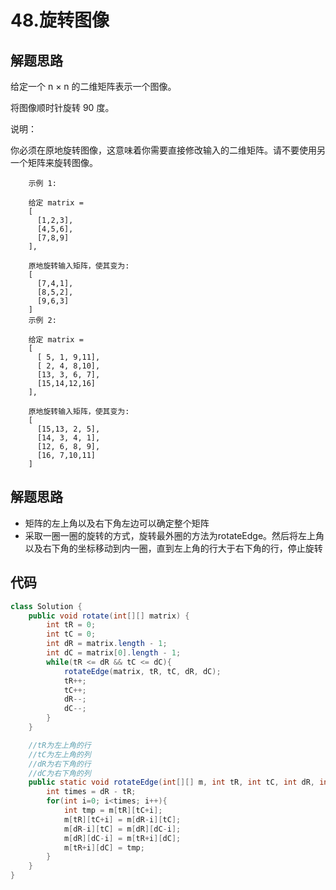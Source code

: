 # 48.旋转图像

## 解题思路
给定一个 n × n 的二维矩阵表示一个图像。

将图像顺时针旋转 90 度。

说明：

你必须在原地旋转图像，这意味着你需要直接修改输入的二维矩阵。请不要使用另一个矩阵来旋转图像。

        示例 1:

        给定 matrix = 
        [
          [1,2,3],
          [4,5,6],
          [7,8,9]
        ],

        原地旋转输入矩阵，使其变为:
        [
          [7,4,1],
          [8,5,2],
          [9,6,3]
        ]
        示例 2:

        给定 matrix =
        [
          [ 5, 1, 9,11],
          [ 2, 4, 8,10],
          [13, 3, 6, 7],
          [15,14,12,16]
        ], 

        原地旋转输入矩阵，使其变为:
        [
          [15,13, 2, 5],
          [14, 3, 4, 1],
          [12, 6, 8, 9],
          [16, 7,10,11]
        ]


## 解题思路
* 矩阵的左上角以及右下角左边可以确定整个矩阵
* 采取一圈一圈的旋转的方式，旋转最外圈的方法为rotateEdge。然后将左上角以及右下角的坐标移动到内一圈，直到左上角的行大于右下角的行，停止旋转


## 代码
```java
class Solution {
    public void rotate(int[][] matrix) {
        int tR = 0;
        int tC = 0;
        int dR = matrix.length - 1;
        int dC = matrix[0].length - 1;
        while(tR <= dR && tC <= dC){
            rotateEdge(matrix, tR, tC, dR, dC);
            tR++;
            tC++;
            dR--;
            dC--;
        }
    }

    //tR为左上角的行
    //tC为左上角的列
    //dR为右下角的行
    //dC为右下角的列
    public static void rotateEdge(int[][] m, int tR, int tC, int dR, int dC) {
        int times = dR - tR;
        for(int i=0; i<times; i++){
            int tmp = m[tR][tC+i];
            m[tR][tC+i] = m[dR-i][tC];
            m[dR-i][tC] = m[dR][dC-i];
            m[dR][dC-i] = m[tR+i][dC];
            m[tR+i][dC] = tmp;
        }
    }
}
```
